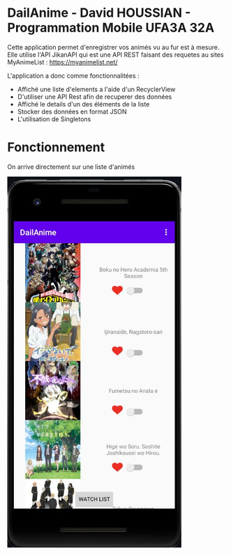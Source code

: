 # DailAnime - David HOUSSIAN - Programmation Mobile UFA3A 32A

Cette application permet d'enregistrer vos animés vu au fur est à mesure.
Elle utilise l'API JikanAPI qui est une API REST faisant des requetes au sites MyAnimeList : https://myanimelist.net/

L'application a donc comme fonctionnalitées : 

- Affiché une liste d'elements a l'aide d'un RecyclerView
- D'utiliser une API Rest afin de recuperer des données
- Affiché le details d'un des éléments de la liste
- Stocker des données en format JSON
- L'utilisation de Singletons


# Fonctionnement

On arrive directement sur une liste d'animés 

![Page d'acceuil](images/1.JPG)

